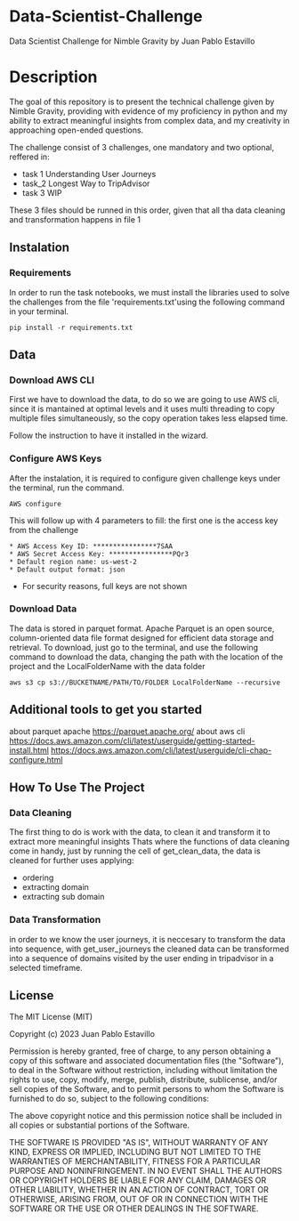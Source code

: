 # Data-Scientist-Challenge
Data Scientist Challenge for Nimble Gravity
by Juan Pablo Estavillo


# Description
The goal of this repository is to present the technical challenge given by Nimble Gravity, 
providing with evidence of my proficiency in python and my ability to extract
meaningful insights from complex data, and my creativity in approaching open-ended questions.


The challenge consist of 3 challenges, one mandatory and two optional, reffered in:
* task 1 Understanding User Journeys
* task_2  Longest Way to TripAdvisor
* task 3 WIP

These 3 files should be runned in this order, given that all tha data cleaning and transformation happens in
file 1


## Instalation

### Requirements
In order to run the task notebooks, we must install the libraries used to solve the challenges from the file 
'requirements.txt'using the following
command in your terminal.

```
pip install -r requirements.txt
```


## Data


### Download AWS CLI
First we have to download the data, to do so we are going to use AWS cli, since 
it is mantained at optimal levels and it uses multi threading to copy multiple files simultaneously,
so the copy operation takes less elapsed time.


Follow the instruction to have it installed in the wizard.

### Configure  AWS Keys

After the instalation, it is required to configure given challenge keys
under the terminal, run the command.
```
AWS configure
```


This will follow up with 4 parameters to fill:
the first one is the access key from the challenge
```
* AWS Access Key ID: ****************7SAA
* AWS Secret Access Key: ****************PQr3
* Default region name: us-west-2
* Default output format: json
```
* For security reasons, full keys are not shown


### Download Data
The data is stored in parquet format. Apache Parquet is an open source, 
column-oriented data file format designed for efficient data storage and retrieval.
To download, just go to the terminal, and use the following command to download the data,
changing the path with the location of the project and the LocalFolderName with the data folder

```
aws s3 cp s3://BUCKETNAME/PATH/TO/FOLDER LocalFolderName --recursive
```

## Additional tools to get you started
about parquet apache
https://parquet.apache.org/
about aws cli
https://docs.aws.amazon.com/cli/latest/userguide/getting-started-install.html
https://docs.aws.amazon.com/cli/latest/userguide/cli-chap-configure.html


## How To Use The Project

### Data Cleaning
The first thing to do is work with the data, to clean it and transform it to extract more meaningful insights
Thats where the functions of data cleaning come in handy, just by running the cell of get_clean_data,
the data is cleaned for further uses applying:

* ordering
* extracting domain
* extracting sub domain

### Data Transformation

in order to we know the user journeys, it is neccesary to transform the data into sequence, with get_user_journeys
the cleaned data can be transformed into a sequence of domains visited by the user ending in tripadvisor in 
a selected timeframe.


## License
 
The MIT License (MIT)

Copyright (c) 2023 Juan Pablo Estavillo

Permission is hereby granted, free of charge, to any person obtaining a copy of this software and associated documentation files (the "Software"), to deal in the Software without restriction, including without limitation the rights to use, copy, modify, merge, publish, distribute, sublicense, and/or sell copies of the Software, and to permit persons to whom the Software is furnished to do so, subject to the following conditions:

The above copyright notice and this permission notice shall be included in all copies or substantial portions of the Software.

THE SOFTWARE IS PROVIDED "AS IS", WITHOUT WARRANTY OF ANY KIND, EXPRESS OR IMPLIED, INCLUDING BUT NOT LIMITED TO THE WARRANTIES OF MERCHANTABILITY, FITNESS FOR A PARTICULAR PURPOSE AND NONINFRINGEMENT. IN NO EVENT SHALL THE AUTHORS OR COPYRIGHT HOLDERS BE LIABLE FOR ANY CLAIM, DAMAGES OR OTHER LIABILITY, WHETHER IN AN ACTION OF CONTRACT, TORT OR OTHERWISE, ARISING FROM, OUT OF OR IN CONNECTION WITH THE SOFTWARE OR THE USE OR OTHER DEALINGS IN THE SOFTWARE.

